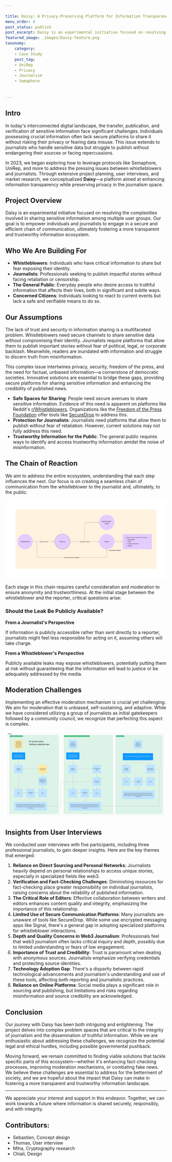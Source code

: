 ```yaml
---

title: Daisy: A Privacy-Preserving Platform for Information Transparency in Journalism
menu_order: 4
post_status: publish
post_excerpt: Daisy is an experimental initiative focused on resolving the complexities involved in sharing sensitive information among multiple user groups. Our goal is to empower individuals and journalists to engage in a secure and efficient chain of communication, ultimately fostering a more transparent and trustworthy information ecosystem.
featured_image: _images/Daisy-feature.png
taxonomy:
    category:
    - Case Study
    post_tag:
    - UniRep
    - Privacy
    - Journalism
    - Semaphore


---
```

## Intro

In today's interconnected digital landscape, the transfer, publication, and verification of sensitive information face significant challenges. Individuals possessing crucial information often lack secure platforms to share it without risking their privacy or fearing data misuse. This issue extends to journalists who handle sensitive data but struggle to publish without endangering their sources or facing repercussions.

In 2023, we began exploring how to leverage protocols like Semaphore, UniRep, and more to address the pressing issues between whistleblowers and journalists. Through extensive project planning, user interviews, and market research, we conceptualized **Daisy**—a platform aimed at enhancing information transparency while preserving privacy in the journalism space.

## Project Overview

Daisy is an experimental initiative focused on resolving the complexities involved in sharing sensitive information among multiple user groups. Our goal is to empower individuals and journalists to engage in a secure and efficient chain of communication, ultimately fostering a more transparent and trustworthy information ecosystem.

## Who We Are Building For

- **Whistleblowers**: Individuals who have critical information to share but fear exposing their identity.
- **Journalists**: Professionals seeking to publish impactful stories without facing retaliation or censorship.
- **The General Public**: Everyday people who desire access to truthful information that affects their lives, both in significant and subtle ways.
- **Concerned Citizens**: Individuals looking to react to current events but lack a safe and verifiable means to do so.

## Our Assumptions

The lack of trust and security in information sharing is a multifaceted problem. Whistleblowers need secure channels to share sensitive data without compromising their identity. Journalists require platforms that allow them to publish important stories without fear of political, legal, or corporate backlash. Meanwhile, readers are inundated with information and struggle to discern truth from misinformation.

This complex issue intertwines privacy, security, freedom of the press, and the need for factual, unbiased information—a cornerstone of democratic societies. Innovative solutions are essential to bridge these gaps, providing secure platforms for sharing sensitive information and enhancing the credibility of published news.

- **Safe Spaces for Sharing**: People need secure avenues to share sensitive information. Evidence of this need is apparent on platforms like Reddit's [r/Whistleblowers](https://www.reddit.com/r/Whistleblowers/). Organizations like the [Freedom of the Press Foundation](https://freedom.press/) offer tools like [SecureDrop](https://securedrop.org/) to address this.
- **Protection for Journalists**: Journalists need platforms that allow them to publish without fear of retaliation. However, current solutions may not fully address this need.
- **Trustworthy Information for the Public**: The general public requires ways to identify and access trustworthy information amidst the noise of misinformation.

## The Chain of Reaction

We aim to address the entire ecosystem, understanding that each step influences the next. Our focus is on creating a seamless chain of communication from the whistleblower to the journalist and, ultimately, to the public.

![Chain of reaction in information sharing.](/_images/Daisy-chain.png "The chain of reaction & its ripple effects")


Each stage in this chain requires careful consideration and moderation to ensure anonymity and trustworthiness. At the initial stage between the whistleblower and the reporter, critical questions arise:

### Should the Leak Be Publicly Available?

**From a Journalist's Perspective**

If information is publicly accessible rather than sent directly to a reporter, journalists might feel less responsible for acting on it, assuming others will take charge.

**From a Whistleblower's Perspective**

Publicly available leaks may expose whistleblowers, potentially putting them at risk without guaranteeing that the information will lead to justice or be adequately addressed by the media.

## Moderation Challenges

Implementing an effective moderation mechanism is crucial yet challenging. We aim for moderation that is unbiased, self-sustaining, and adaptive. While we have considered utilizing a group of journalists as initial gatekeepers followed by a community council, we recognize that perfecting this aspect is complex.

![Flow chat of moderation](/_images/Daisy-communityMod.png "The possibility of community moderation flow")

## Insights from User Interviews

We conducted user interviews with five participants, including three professional journalists, to gain deeper insights. Here are the key themes that emerged:

1. **Reliance on Direct Sourcing and Personal Networks**: Journalists heavily depend on personal relationships to access unique stories, especially in specialized fields like web3.
2. **Verification and Fact-Checking Challenges**: Diminishing resources for fact-checking place greater responsibility on individual journalists, raising concerns about the reliability of published information.
3. **The Critical Role of Editors**: Effective collaboration between writers and editors enhances content quality and integrity, emphasizing the importance of this relationship.
4. **Limited Use of Secure Communication Platforms**: Many journalists are unaware of tools like SecureDrop. While some use encrypted messaging apps like Signal, there's a general gap in adopting specialized platforms for whistleblower interactions.
5. **Depth and Quality Concerns in Web3 Journalism**: Professionals feel that web3 journalism often lacks critical inquiry and depth, possibly due to limited understanding or fears of low engagement.
6. **Importance of Trust and Credibility**: Trust is paramount when dealing with anonymous sources. Journalists emphasize verifying credentials and protecting source identities.
7. **Technology Adoption Gap**: There's a disparity between rapid technological advancements and journalism's understanding and use of these tools, affecting both reporting and journalistic practices.
8. **Reliance on Online Platforms**: Social media plays a significant role in sourcing and publishing, but limitations and risks regarding misinformation and source credibility are acknowledged.

## Conclusion

Our journey with Daisy has been both intriguing and enlightening. The project delves into complex problem spaces that are critical to the integrity of journalism and the dissemination of truthful information. While we are enthusiastic about addressing these challenges, we recognize the potential legal and ethical hurdles, including possible governmental pushback.

Moving forward, we remain committed to finding viable solutions that tackle specific parts of this ecosystem—whether it's enhancing fact-checking processes, improving moderation mechanisms, or combating fake news. We believe these challenges are essential to address for the betterment of society, and we are hopeful about the impact that Daisy can make in fostering a more transparent and trustworthy information landscape.

---

We appreciate your interest and support in this endeavor. Together, we can work towards a future where information is shared securely, responsibly, and with integrity.


## Contributors:

- Sebastien, Concept design
- Thomas, User interview
- Miha, Cryptography research
- Chiali, Design